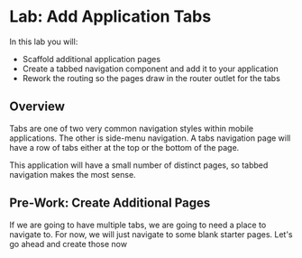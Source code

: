 # Lab: Add Application Tabs

In this lab you will:

- Scaffold additional application pages
- Create a tabbed navigation component and add it to your application
- Rework the routing so the pages draw in the router outlet for the tabs

## Overview

Tabs are one of two very common navigation styles within mobile applications. The other is side-menu navigation. A tabs navigation page will have a row of tabs either at the top or the bottom of the page.

This application will have a small number of distinct pages, so tabbed navigation makes the most sense.

## Pre-Work: Create Additional Pages

If we are going to have multiple tabs, we are going to need a place to navigate to. For now, we will just navigate to some blank starter pages. Let's go ahead and create those now
